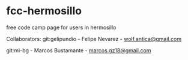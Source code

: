 # fcc-hermosillo
free code camp page for users in hermosillo

Collaborators:
git:gelipundio 	- Felipe Nevarez 	- wolf.antica@gmail.com

git:mi-bg	- Marcos Bustamante	- marcos.gz18@gmail.com
